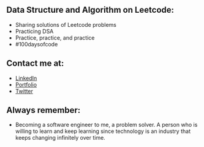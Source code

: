 ## Data Structure and Algorithm on Leetcode:
- Sharing solutions of Leetcode problems
- Practicing DSA
- Practice, practice, and practice
- #100daysofcode

## Contact me at:
- [LinkedIn](https://www.linkedin.com/in/huulamnguyen/)
- [Portfolio](https://liamdev.herokuapp.com/)
- [Twitter](https://twitter.com/liamdev5)

## Always remember:
- Becoming a software engineer to me, a problem solver. A person who is willing to learn and keep learning since technology is an industry that keeps changing infinitely over time.
